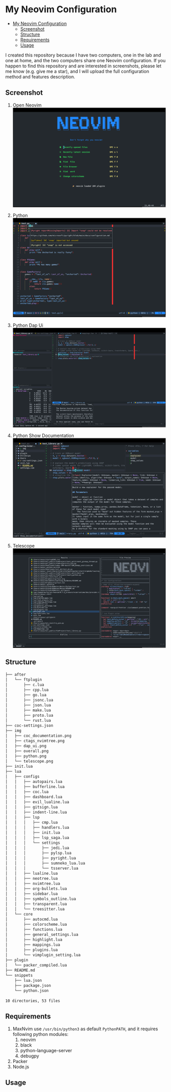 # My Neovim Configuration

<!--toc:start-->
- [My Neovim Configuration](#my-neovim-configuration)
  - [Screenshot](#screenshot)
  - [Structure](#structure)
  - [Requirements](#requirements)
  - [Usage](#usage)
<!--toc:end-->

I created this repository because I have two computers, one in the lab and one
at home, and the two computers share one Neovim configuration. If you happen to
find this repository and are interested in screenshots, please let me know (e.g.
give me a star), and I will upload the full configuration method and features
description.

## Screenshot

1. Open Neovim![overall](img/overall.png)

2. Python ![python](img/python.png)

3. Python Dap Ui ![python dap](img/dap_ui.png)

4. Python Show Documentation ![python_doc](img/coc_documentation.png)

5. Telescope ![telescope](img/telescope.png)

## Structure

```tree
├── after
│   └── ftplugin
│       ├── c.lua
│       ├── cpp.lua
│       ├── go.lua
│       ├── jsonc.lua
│       ├── json.lua
│       ├── make.lua
│       ├── proto.lua
│       └── rust.lua
├── coc-settings.json
├── img
│   ├── coc_documentation.png
│   ├── ctags_nvimtree.png
│   ├── dap_ui.png
│   ├── overall.png
│   ├── python.png
│   └── telescope.png
├── init.lua
├── lua
│   ├── configs
│   │   ├── autopairs.lua
│   │   ├── bufferline.lua
│   │   ├── coc.lua
│   │   ├── dashboard.lua
│   │   ├── evil_lualine.lua
│   │   ├── gitsign.lua
│   │   ├── indent-line.lua
│   │   ├── lsp
│   │   │   ├── cmp.lua
│   │   │   ├── handlers.lua
│   │   │   ├── init.lua
│   │   │   ├── lsp_saga.lua
│   │   │   └── settings
│   │   │       ├── jedi.lua
│   │   │       ├── pylsp.lua
│   │   │       ├── pyright.lua
│   │   │       ├── sumneko_lua.lua
│   │   │       └── tsserver.lua
│   │   ├── lualine.lua
│   │   ├── neotree.lua
│   │   ├── nvimtree.lua
│   │   ├── org-bullets.lua
│   │   ├── sidebar.lua
│   │   ├── symbols_outline.lua
│   │   ├── transparent.lua
│   │   └── treesitter.lua
│   └── core
│       ├── autocmd.lua
│       ├── colorscheme.lua
│       ├── functions.lua
│       ├── general_settings.lua
│       ├── highlight.lua
│       ├── mappings.lua
│       ├── plugins.lua
│       └── vimplugin_setting.lua
├── plugin
│   └── packer_compiled.lua
├── README.md
└── snippets
    ├── lua.json
    ├── package.json
    └── python.json

10 directories, 53 files
```

## Requirements

1. MaxNvim use `/usr/bin/python3` as default `PythonPATH`, and it requires
   following python modules:
    1. neovim
    2. black
    3. python-language-server
    4. debugpy
2. Packer
3. Node.js

## Usage
